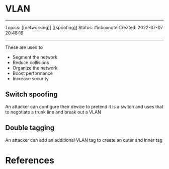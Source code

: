 # VLAN
---
Topics: [[networking]] [[spoofing]]
Status: #inboxnote
Created: 2022-07-07 20:48:19

---

These are used to

- Segment the network
- Reduce collisions
- Organize the network
- Boost performance
- Increase security

## Switch spoofing

An attacker can configure their device to pretend it is a switch and uses that to negotiate a trunk line and break out a VLAN

## Double tagging

An attacker can add an additional VLAN tag to create an outer and inner tag

# References
